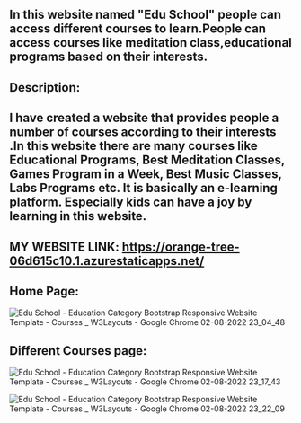 ## In this website named "Edu School" people can access different courses to learn.People can access courses like meditation class,educational programs based on their interests.
## Description:
## I have created a website that provides people a number of courses according to their interests .In this website there are many courses like Educational Programs, Best Meditation Classes, Games Program in a Week, Best Music Classes, Labs Programs etc. It is basically an e-learning platform. Especially kids can have a joy by learning in this website.

## MY WEBSITE LINK: https://orange-tree-06d615c10.1.azurestaticapps.net/
## Home Page:
![Edu School - Education Category Bootstrap Responsive Website Template - Courses _ W3Layouts - Google Chrome 02-08-2022 23_04_48](https://user-images.githubusercontent.com/109957932/182441691-c743c8a4-cdb6-46ee-89c5-e7b7d5b67401.png)


## Different Courses page:
![Edu School - Education Category Bootstrap Responsive Website Template - Courses _ W3Layouts - Google Chrome 02-08-2022 23_17_43](https://user-images.githubusercontent.com/109957932/182440977-e06f4070-d0ea-487f-82cf-edd4dae19f67.png)

![Edu School - Education Category Bootstrap Responsive Website Template - Courses _ W3Layouts - Google Chrome 02-08-2022 23_22_09](https://user-images.githubusercontent.com/109957932/182441775-c22f1ad8-ee0f-4e37-9d17-5ab023df1fb4.png)
